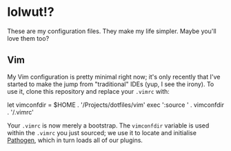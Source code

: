 lolwut!?
========

These are my configuration files. They make my life simpler. Maybe you'll love
them too?

Vim
---

My Vim configuration is pretty minimal right now; it's only recently that I've
started to make the jump from "traditional" IDEs (yup, I see the irony). To use
it, clone this repository and replace your ``.vimrc`` with:

   let vimconfdir = $HOME . '/Projects/dotfiles/vim'
   exec ':source ' . vimconfdir . '/.vimrc'

Your ``.vimrc`` is now merely a bootstrap. The ``vimconfdir`` variable is used
within the ``.vimrc`` you just sourced; we use it to locate and initialise
[Pathogen](https://github.com/tpope/vim-pathogen), which in turn loads all of
our plugins.

